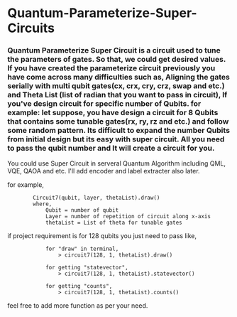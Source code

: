 # Quantum-Parameterize-Super-Circuits

### Quantum Parameterize Super Circuit is a circuit used to tune the parameters of gates. So that, we could get desired values. If you have created the parameterize circuit previously you have come across many difficulties such as, Aligning the gates serially with multi qubit gates(cx, crx, cry, crz, swap and etc.) and Theta List (list of radian that you want to pass in circuit), If you've design circuit for specific number of Qubits. for example: let suppose, you have design a circuit for 8 Qubits that contains some tunable gates(rx, ry, rz and etc.) and follow some random pattern. Its difficult to expand the number Qubits from initial design but its easy with super circuit. All you need to pass the qubit number and It will create a circuit for you.

You could use Super Circuit in serveral Quantum Algorithm including QML, VQE, QAOA and etc. 
I'll add encoder and label extracter also later.

for example, 

            Circuit7(qubit, layer, thetaList).draw()
            where,
                Qubit = number of qubit
                Layer = number of repetition of circuit along x-axis
                thetaList = List of theta for tunable gates


if project requirement is for 128 qubits you just need to pass like,

                for "draw" in terminal,
                    > circuit7(128, 1, thetaList).draw()

                for getting "statevector",
                    > circuit7(128, 1, thetaList).statevector()
                
                for getting "counts", 
                    > circuit7(128, 1, thetaList).counts()
 
feel free to add more function as per your need.
